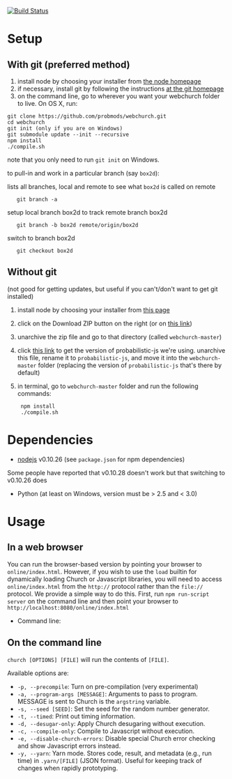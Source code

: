 [![Build Status](https://travis-ci.org/probmods/webchurch.png?branch=master)](https://travis-ci.org/probmods/webchurch)

# Setup

## With git (preferred method)

1. install node by choosing your installer from [the node homepage](http://nodejs.org/download/)
2. if necessary, install git by following the instructions [at the git homepage](http://git-scm.com/downloads)
3. on the command line, go to wherever you want your webchurch folder to live. On OS X, run:

~~~~
git clone https://github.com/probmods/webchurch.git
cd webchurch
git init (only if you are on Windows)
git submodule update --init --recursive
npm install
./compile.sh
~~~~

note that you only need to run `git init` on Windows.

to pull-in and work in a particular branch (say `box2d`):

lists all branches, local and remote to see what `box2d` is called on remote

	   git branch -a

setup local branch box2d to track remote branch box2d

	   git branch -b box2d remote/origin/box2d

switch to branch box2d

	   git checkout box2d

## Without git

(not good for getting updates, but useful if you can't/don't want to get git installed)

1. install node by choosing your installer from [this page](http://nodejs.org/download/)
2. click on the Download ZIP button on the right (or on [this link](https://github.com/probmods/webchurch/archive/master.zip))
3. unarchive the zip file and go to that directory (called `webchurch-master`)
4. click [this link](https://github.com/dritchie/probabilistic-js/archive/15641a6e5d1e4d070767333521cc98eb8ec752ce.zip) to get the version of probabilistic-js we're using. unarchive this file, rename it to `probabilistic-js`, and move it into the `webchurch-master` folder (replacing the version of `probabilistic-js` that's there by default)
5. in terminal, go to `webchurch-master` folder and run the following commands:

		npm install
		./compile.sh

# Dependencies
- [nodejs](http://nodejs.org/download/) v0.10.26 (see `package.json` for npm dependencies)

Some people have reported that v0.10.28 doesn't work but that switching to v0.10.26 does

- Python (at least on Windows, version must be > 2.5 and < 3.0)


# Usage

## In a web browser
You can run the browser-based version by pointing your browser to `online/index.html`. However, if you wish to use the `load` builtin for dynamically loading Church or Javascript libraries, you will need to access `online/index.html` from the `http://` protocol rather than the `file://` protocol. We provide a simple way to do this. First, run `npm run-script server` on the command line and then point your browser to `http://localhost:8080/online/index.html`


- Command line: 

## On the command line
`church [OPTIONS] [FILE]` will run the contents of `[FILE]`.

Available options are:

- `-p, --precompile`: Turn on pre-compilation (very experimental)
- `-a, --program-args [MESSAGE]`: Arguments to pass to program. MESSAGE is sent to Church is the `argstring` variable.
- `-s, --seed [SEED]`: Set the seed for the random number generator.
- `-t, --timed`: Print out timing information.
- `-d, --desugar-only`: Apply Church desugaring without execution.
- `-c, --compile-only`: Compile to Javascript without execution.
- `-e, --disable-church-errors`: Disable special Church error checking and show Javascript errors instead.
- `-y, --yarn`: Yarn mode. Stores code, result, and metadata (e.g., run time) in `.yarn/[FILE]` (JSON format). Useful for keeping track of changes when rapidly prototyping.

